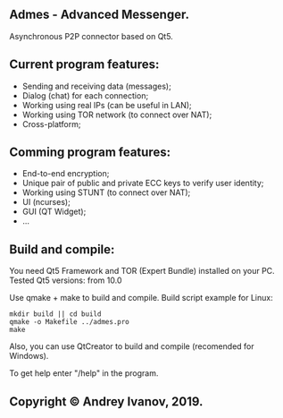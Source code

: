 ## Admes - Advanced Messenger.
Asynchronous P2P connector based on Qt5.

## Current program features:
- Sending and receiving data (messages);
- Dialog (chat) for each connection;
- Working using real IPs (can be useful in LAN);
- Working using TOR network (to connect over NAT);
- Cross-platform;

## Comming program features:
- End-to-end encryption;
- Unique pair of public and private ECC keys to verify user identity;
- Working using STUNT (to connect over NAT);
- UI (ncurses);
- GUI (QT Widget);
- ...

## Build and compile:
You need Qt5 Framework and TOR (Expert Bundle) installed on your PC.
Tested Qt5 versions: from 10.0

Use qmake + make to build and compile.
Build script example for Linux:

    mkdir build || cd build
    qmake -o Makefile ../admes.pro
    make

Also, you can use QtCreator to build and compile (recomended for Windows).

To get help enter "/help" in the program.

## Copyright © Andrey Ivanov, 2019.